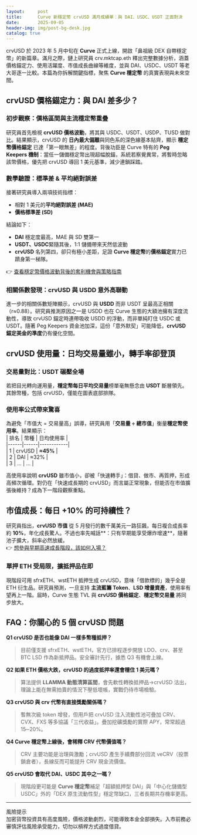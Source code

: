 ```yaml
---
layout:     post
title:      Curve 新穩定幣 crvUSD 滿月成績單：與 DAI、USDC、USDT 正面對決
date:       2025-09-05
header-img: img/post-bg-desk.jpg
catalog: true
---
```


crvUSD 於 2023 年 5 月中旬在 **Curve** 正式上線，開啟「鼻祖級 DEX 自帶穩定幣」的新篇章。滿月之際，鏈上研究員 crv.mktcap.eth 釋出完整數據分析，涵蓋價格錨定力、使用活躍度、市值成長曲線等維度，並與 DAI、USDC、USDT 等老大哥逐一比較。本篇為你拆解關鍵指標，聚焦 **Curve 穩定幣** 的真實表現與未來空間。

## crvUSD 價格錨定力：與 DAI 差多少？

### 初步觀察：價格區間與主流穩定幣重疊  
研究員首先檢視 **crvUSD 價格波動**，將其與 USDC、USDT、USDP、TUSD 做對比。結果顯示，crvUSD 的 **日內最大偏離**與同色系的深色線基本貼齊，顯示 **穩定幣價格錨定** 已達「第一眼無差」的程度。背後功臣是 Curve 特有的 **Peg Keepers 機制**：當任一儲備穩定幣出現超幅脫錨，系統若察覺異常，將暫時忽略該幣價格，優先把 crvUSD 導回 1 美元基準，減少連鎖踩踏。

### 數學驗證：標準差 & 平均絕對誤差  
接著研究員導入兩項技術指標：  
- 相對 1 美元的**平均絕對誤差 (MAE)**  
- **價格標準差 (SD)**  

結論如下：  
- **DAI** 穩定度最高，MAE 與 SD 雙第一  
- **USDT、USDC**緊隨其後，1:1 儲備帶來天然低波動  
- **crvUSD** 名列第四，卻只有極小差距，足證 **Curve 穩定幣**的**價格錨定**實力已躋身第一梯隊。  

👉 [查看穩定幣價格波動背後的套利機會與策略指南](https://okxdog.com/)

### 相關係數發現：crvUSD 與 USDD 意外高聯動  
進一步的相關係數矩陣顯示，crvUSD 與 **USDD** 而非 USDT 呈最高正相關（r≈0.88）。研究員推測原因之一是 USDD 也在 Curve 生態的大額池擁有深度流動性，導致 crvUSD 錨定時連帶吸收 USDD 的浮動，而非單純盯住 USDC 或 USDT。隨著 Peg Keepers 資金池加深，這份「意外默契」可能降低，**crvUSD 錨定美金的準度**仍有優化空間。

## crvUSD 使用量：日均交易量雖小，轉手率卻登頂

### 交易量對比：USDT 碾壓全場  
若把目光轉向運用量，**穩定幣每日平均交易量**榜單毫無懸念由 **USDT** 斷層領先。其餘幣種，包括 crvUSD，僅能在圖表底部排隊。  

### 使用率公式帶來驚喜  
為避免「市值大 = 交易量高」誤導，研究員用「**交易量 ÷ 總市值**」衡量**穩定幣使用率**。結果顯示：  
| 排名 | 幣種 | 日均使用率 |  
|------|------|------------|  
| 1    | crvUSD | **≈45%** |  
| 2    | DAI    | ≈32% |  
| 3    | ...    | ... |  

高使用率說明 **crvUSD** 雖市值小，卻被「快速轉手」：借貸、做市、再質押，形成高頻次循環。對仍在「快速成長期的 crvUSD」而言屬正常現象，但能否在市值擴張後維持？成為下一階段觀察重點。

## 市值成長：每日 +10% 的可持續性？

研究員指出，**crvUSD 市值** 從 5 月發行的數千萬美元一路狂飆，每日複合成長率約 **10%**，年化成長驚人。不過也率先喊話**：只有早期能享受爆炸增速**，隨著池子擴大，斜率必然放緩。  
👉 [想參與早期高速成長階段，該如何入場？](https://okxdog.com/)

### 單押 ETH 受局限，擴抵押品在即  
現階段可用 sfrxETH、wstETH 抵押生成 crvUSD，意味「借款標的」幾乎全是 ETH 衍生品。研究員預測，一旦支持 **主流藍籌 Token**、**LSD 增量資產**，使用率有望再上一階。屆時，Curve 生態 TVL 與 **crvUSD 價格錨定**、**穩定幣交易量** 將同步放大。

## FAQ：你關心的 5 個 crvUSD 問題

**Q1 crvUSD 是否也能像 DAI 一樣多幣種抵押？**  
> 目前僅支援 sfrxETH、wstETH，官方已排程逐步開放 LDO、crv、甚至 BTC LSD 作為新抵押品。安全審計先行，據悉 Q3 有機會上線。

**Q2 如果 ETH 價格大跌，crvUSD 的過度抵押率還會穩住 1 美元嗎？**  
> 算法提供 **LLAMMA 動態清算區間**，會先軟性轉換抵押品→crvUSD 沽出，理論上能在無需拍賣的情況下壓低壞帳，實戰仍待市場檢驗。

**Q3 crvUSD 與 crv 代幣有直接獎勵關係嗎？**  
> 暫無次級 token 增發，但用戶把 crvUSD 注入流動性池可疊加 CRV、CVX、FXS 等多協議「三代收益」。疊加挖礦獎勵的實際 APY，常常超過 15─20%。

**Q4 Curve 穩定幣上線後，會稀釋 CRV 代幣價值嗎？**  
> CRV 主要功能是治理與激勵；crvUSD 產生手續費部分回流 veCRV（投票鎖倉者），長線反而可能提升 CRV 現金流價值。

**Q5 crvUSD 會取代 DAI、USDC 其中之一嗎？**  
> 現階段更可能是 **Curve 穩定幣**補足「超額抵押型 DAI」與「中心化儲備型 USDC」外的「DEX 原生流動性型」穩定幣缺口，三者長期共存機率更高。

---

風險提示  
加密貨幣投資具有高度風險，價格波動劇烈，可能導致本金全部損失。入市前務必審慎評估風險承受能力，切勿以槓桿方式過度借貸。